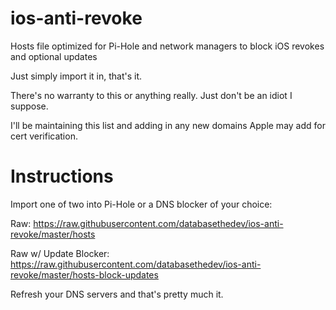 # ios-anti-revoke
Hosts file optimized for Pi-Hole and network managers to block iOS revokes and optional updates

Just simply import it in, that's it.

There's no warranty to this or anything really. Just don't be an idiot I suppose.

I'll be maintaining this list and adding in any new domains Apple may add for cert verification.

# Instructions
Import one of two into Pi-Hole or a DNS blocker of your choice:

Raw: https://raw.githubusercontent.com/databasethedev/ios-anti-revoke/master/hosts

Raw w/ Update Blocker: https://raw.githubusercontent.com/databasethedev/ios-anti-revoke/master/hosts-block-updates

Refresh your DNS servers and that's pretty much it.
